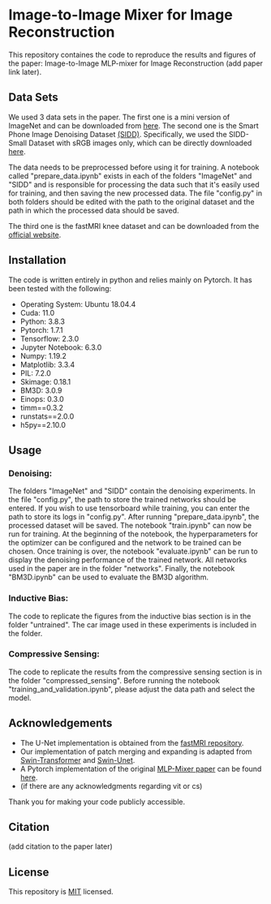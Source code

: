 # Image-to-Image Mixer for Image Reconstruction

This repository containes the code to reproduce the results and figures of the paper: Image-to-Image MLP-mixer for Image Reconstruction (add paper link later). 

## Data Sets 

We used 3 data sets in the paper. The first one is a mini version of ImageNet and can be downloaded from [here](https://www.kaggle.com/ifigotin/imagenetmini-1000). The second one is the Smart Phone Image Denoising Dataset [(SIDD)](https://www.eecs.yorku.ca/~kamel/sidd/dataset.php). Specifically, we used the SIDD-Small Dataset with sRGB images only, which can be directly downloaded [here](https://competitions.codalab.org/my/datasets/download/a26784fe-cf33-48c2-b61f-94b299dbc0f2). 

The data needs to be preprocessed before using it for training. A notebook called "prepare_data.ipynb" exists in each of the folders "ImageNet" and "SIDD" and is responsible for processing the data such that it's easily used for training, and then saving the new processed data. The file "config.py" in both folders should be edited with the path to the original dataset and the path in which the processed data should be saved.  

The third one is the fastMRI knee dataset and can be downloaded from the [official website](https://fastmri.med.nyu.edu/).

## Installation

The code is written entirely in python and relies mainly on Pytorch. It has been tested with the following:
* Operating System: Ubuntu 18.04.4
* Cuda: 11.0
* Python: 3.8.3
* Pytorch: 1.7.1
* Tensorflow: 2.3.0
* Jupyter Notebook: 6.3.0
* Numpy: 1.19.2
* Matplotlib: 3.3.4
* PIL: 7.2.0
* Skimage: 0.18.1
* BM3D: 3.0.9
* Einops: 0.3.0
* timm==0.3.2
* runstats==2.0.0
* h5py==2.10.0

## Usage

### Denoising:

The folders "ImageNet" and "SIDD" contain the denoising experiments. In the file "config.py", the path to store the trained networks should be entered. If you wish to use tensorboard while training, you can enter the path to store its logs in "config.py". After running "prepare_data.ipynb", the processed dataset will be saved. The notebook "train.ipynb" can now be run for training. At the beginning of the notebook, the hyperparameters for the optimizer can be configured and the network to be trained can be chosen. Once training is over, the notebook "evaluate.ipynb" can be run to display the denoising performance of the trained network. All networks used in the paper are in the folder "networks". Finally, the notebook "BM3D.ipynb" can be used to evaluate the BM3D algorithm.

### Inductive Bias:

The code to replicate the figures from the inductive bias section is in the folder "untrained". The car image used in these experiments is included in the folder. 

### Compressive Sensing: 

The code to replicate the results from the compressive sensing section is in the folder "compressed_sensing". Before running the notebook "training_and_validation.ipynb", please adjust the data path and select the model.

## Acknowledgements
* The U-Net implementation is obtained from the [fastMRI repository](https://github.com/facebookresearch/fastMRI/tree/master/fastmri/models).
* Our implementation of patch merging and expanding is adapted from [Swin-Transformer](https://github.com/microsoft/Swin-Transformer) and [Swin-Unet](https://github.com/HuCaoFighting/Swin-Unet).
* A Pytorch implementation of the original [MLP-Mixer paper](https://arxiv.org/abs/2105.01601) can be found [here](https://github.com/isaaccorley/mlp-mixer-pytorch).
* (if there are any acknowledgments regarding vit or cs)

Thank you for making your code publicly accessible.

## Citation
(add citation to the paper later)

## License
This repository is [MIT](LICENSE) licensed.
